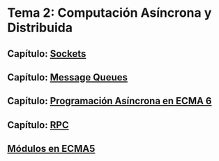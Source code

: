# Tema 2: Computación Asíncrona y Distribuida

## Capítulo: [Sockets](sockets)

## Capítulo: [Message Queues](message-queues)

## Capítulo: [Programación Asíncrona en ECMA 6](async)

## Capítulo: [RPC](rpc)

## [Módulos en ECMA5](modulos-ecma5)
